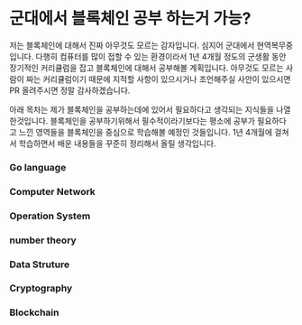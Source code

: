 # 군대에서 블록체인 공부 하는거 가능?

저는 블록체인에 대해서 진짜 아무것도 모르는 감자입니다. 심지어 군대에서 현역복무중입니다.
다행히 컴퓨터를 많이 접할 수 있는 환경이라서 1년 4개월 정도의 군생활 동안 장기적인 커리큘럼을 잡고 블록체인에 대해서 공부해볼 계획입니다.
아무것도 모르는 사람이 짜는 커리큘럼이기 때문에 지적할 사항이 있으시거나 조언해주실 사안이 있으시면 PR 올려주시면 정말 감사하겠습니다.

아래 목차는 제가 블록체인을 공부하는데에 있어서 필요하다고 생각되는 지식들을 나열한것입니다.
블록체인을 공부하기위해서 필수적이라기보다는 평소에 공부가 필요하다고 느낀 영역들을 블록체인을 중심으로 학습해볼 예정인 것들입니다.
1년 4개월에 걸쳐서 학습하면서 배운 내용들을 꾸준히 정리해서 올릴 생각입니다.

### Go language

### Computer Network

### Operation System

### number theory

### Data Struture

### Cryptography

### Blockchain






